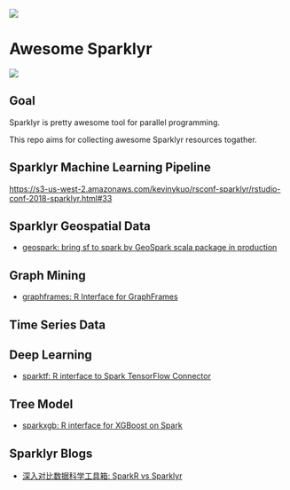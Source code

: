 ![](https://image-static.segmentfault.com/384/292/3842924659-5ca8af767bf9c_articlex)

# Awesome Sparklyr

![](https://camo.githubusercontent.com/1997c7e760b163a61aba3a2c98f21be8c524be29/68747470733a2f2f617765736f6d652e72652f62616467652e737667)

## Goal

Sparklyr is pretty awesome tool for parallel programming.

This repo aims for collecting awesome Sparklyr resources togather.

## Sparklyr Machine Learning Pipeline

https://s3-us-west-2.amazonaws.com/kevinykuo/rsconf-sparklyr/rstudio-conf-2018-sparklyr.html#33

## Sparklyr Geospatial Data

+ [geospark: bring sf to spark by GeoSpark scala package in production](https://github.com/harryprince/geospark)

## Graph Mining

+ [graphframes: R Interface for GraphFrames](https://github.com/rstudio/graphframes)

## Time Series Data

## Deep Learning

+ [sparktf: R interface to Spark TensorFlow Connector](https://github.com/rstudio/sparktf)

## Tree Model

+ [sparkxgb: R interface for XGBoost on Spark](https://github.com/rstudio/sparkxgb)

## Sparklyr Blogs

+ [深入对比数据科学工具箱: SparkR vs Sparklyr](https://cosx.org/2018/05/sparkr-vs-sparklyr)
